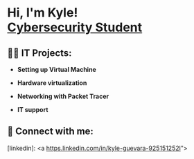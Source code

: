 <h1>Hi, I'm Kyle! <br/><a href="https://github.com/K4iju"></a><a href="[https://www.linkedin.com/in/kyle-guevara-925151252/](https://www.linkedin.com/in/kyle-guevara-925151252?trk=people-guest_people_search-card))">Cybersecurity Student</a>

<h2>👨‍💻 IT Projects:</h2>

- <b>Setting up Virtual Machine</b>

- <b> Hardware virtualization </b>
 
- <b>Networking with Packet Tracer</b>
 
- <b>IT support</b>





<h2> 🤳 Connect with me:</h2>

[linkedin]: <a [https.linkedin.com/in/kyle-guevara-925151252l](https://www.linkedin.com/in/kyle-guevara-925151252/)"></a>

